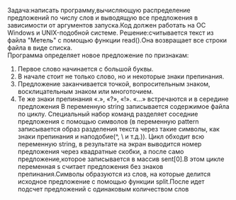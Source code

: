 Задача:написать программу,вычисляющую распределение предложений по числу слов и выводящую все предложения в зависимости от аргументов
запуска.Код должен работать на ОС Windows и UNIX-подобной системе.
Решение:считывается текст из файла "Метель" с помощью функции read().Она возвращает все строки файла в виде списка.   
Программа определяет новое предложение по признакам:
1) Первое слово начинается с большой буквы.
2) В начале стоит не только слово, но и некоторые знаки препинания.
3) Предложение заканчивается точкой, вопросительным знаком, восклицательным знаком или
многоточием.
4) Те же знаки препинания «.», «?», «!». «...» встречаются и в середине предложения
В переменную string записывается содержимое файла по циклу.
Специальный набор команд разделяет соседние предложения с помощью символов (в переменную pattern записывается образ разделения текста
через такие символы, как знаки препинания и наподобие(^, \ и т.д.)). Цикл обходит всю переменную string, в результате на экран
 выводится номер предложения через квадратные скобки, а после само предложение,которое записывается в массив sent[0].В этом цикле
переменная s считает предложения без знаков препинания.Символы образуются из слов, на которые делится исходное предложение с
помощью функции split.После идет подсчет предложений с одинаковым количеством слов
